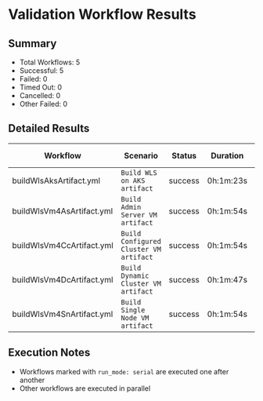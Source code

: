 # Validation Workflow Results

## Summary
- Total Workflows: 5
- Successful: 5
- Failed: 0
- Timed Out: 0
- Cancelled: 0
- Other Failed: 0

## Detailed Results

| Workflow | Scenario | Status | Duration | Run URL |
|----------|----------|---------|-----------|----------|
| buildWlsAksArtifact.yml | `Build WLS on AKS artifact` | success | 0h:1m:23s | [View Run](https://github.com/azure-javaee/weblogic-azure/actions/runs/16335399147) |
| buildWlsVm4AsArtifact.yml | `Build Admin Server VM artifact` | success | 0h:1m:54s | [View Run](https://github.com/azure-javaee/weblogic-azure/actions/runs/16335400241) |
| buildWlsVm4CcArtifact.yml | `Build Configured Cluster VM artifact` | success | 0h:1m:54s | [View Run](https://github.com/azure-javaee/weblogic-azure/actions/runs/16335401625) |
| buildWlsVm4DcArtifact.yml | `Build Dynamic Cluster VM artifact` | success | 0h:1m:47s | [View Run](https://github.com/azure-javaee/weblogic-azure/actions/runs/16335403120) |
| buildWlsVm4SnArtifact.yml | `Build Single Node VM artifact` | success | 0h:1m:54s | [View Run](https://github.com/azure-javaee/weblogic-azure/actions/runs/16335404364) |


## Execution Notes
- Workflows marked with `run_mode: serial` are executed one after another
- Other workflows are executed in parallel

